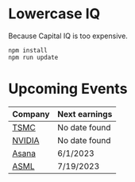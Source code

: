 # Lowercase IQ

Because Capital IQ is too expensive.

```
npm install
npm run update
```

# Upcoming Events

Company | Next earnings
--- | ---
[TSMC](https://investor.tsmc.com/english/financial-calendar) | No date found
[NVIDIA](https://investor.nvidia.com/events-and-presentations/events-and-presentations/) | No date found
[Asana](https://investors.asana.com/events-and-presentations/) | 6/1/2023
[ASML](https://www.asml.com/en/investors/financial-calendar) | 7/19/2023